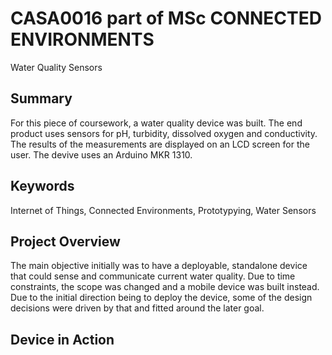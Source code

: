 # CASA0016 part of MSc CONNECTED ENVIRONMENTS
Water Quality Sensors

## Summary

For this piece of coursework, a water quality device was built. The end product uses sensors for pH, turbidity, dissolved oxygen and conductivity. The results of the measurements are displayed on an LCD screen for the user. The devive uses an Arduino MKR 1310.

## Keywords
Internet of Things, Connected Environments, Prototypying, Water Sensors

## Project Overview
The main objective initially was to have a deployable, standalone device that could sense and communicate current water quality. Due to time constraints, the scope was changed and a mobile device was built instead. Due to the initial direction being to deploy the device, some of the design decisions were driven by that and fitted around the later goal.

## Device in Action

